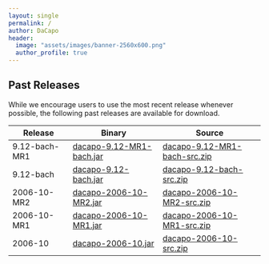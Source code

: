 ```yaml
---
layout: single
permalink: /
author: DaCapo
header:
  image: "assets/images/banner-2560x600.png"
  author_profile: true
---
```


## Past Releases

While we encourage users to use the most recent release whenever possible, the following past releases are available for download.

| Release | Binary | Source |
|---|---|---|
| 9.12-bach-MR1 | [dacapo-9.12-MR1-bach.jar](https://www.dacapobench.org/bach/dacapo-9.12-MR1-bach.jar) | [dacapo-9.12-MR1-bach-src.zip](https://www.dacapobench.org/bach/dacapo-9.12-MR1-bach-src.zip)
| 9.12-bach | [dacapo-9.12-bach.jar](https://www.dacapobench.org/bach/dacapo-9.12-bach.jar) | [dacapo-9.12-bach-src.zip](https://www.dacapobench.org/bach/dacapo-9.12-bach-src.zip)
| 2006-10-MR2 | [dacapo-2006-10-MR2.jar](https://www.dacapobench.org/2006-10/dacapo-2006-10-MR2.jar) | [dacapo-2006-10-MR2-src.zip](https://www.dacapobench.org/2006-10/dacapo-2006-10-MR2-src.zip)
| 2006-10-MR1 | [dacapo-2006-10-MR1.jar](https://www.dacapobench.org/2006-10/dacapo-2006-10-MR2.jar) | [dacapo-2006-10-MR1-src.zip](https://www.dacapobench.org/2006-10/dacapo-2006-10-MR1-src.zip)
| 2006-10 | [dacapo-2006-10.jar](https://www.dacapobench.org/2006-10/dacapo-2006-10.jar) | [dacapo-2006-10-src.zip](https://www.dacapobench.org/2006-10/dacapo-2006-10-src.zip)

